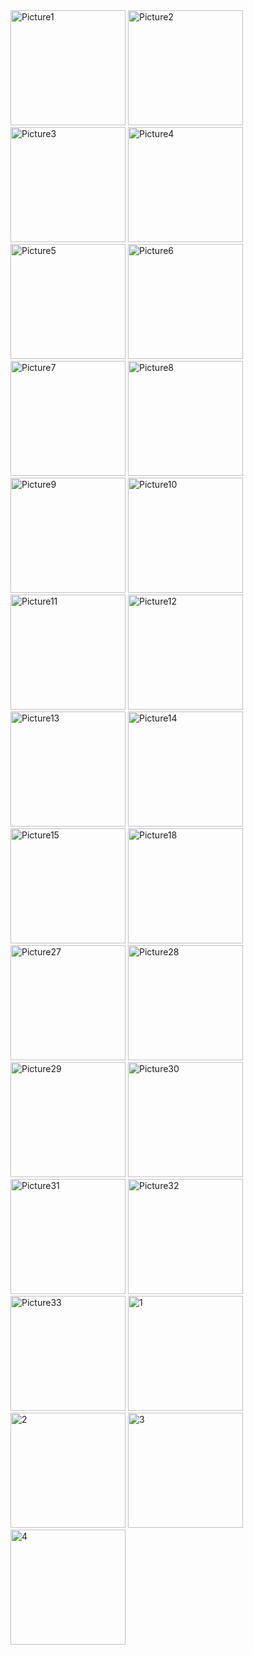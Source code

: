 <img width="184" alt="Picture1" src="https://user-images.githubusercontent.com/105836429/169759881-3f40a1c9-d442-4a63-beec-eaae5ad7f4ab.png">
<img width="184" alt="Picture2" src="https://user-images.githubusercontent.com/105836429/169759890-cb9fce56-f1e3-454a-bba4-553718d0e3f7.png">
<img width="184" alt="Picture3" src="https://user-images.githubusercontent.com/105836429/169759894-63a71fe4-74c4-431a-98a1-fc842fadf9fe.jpg">
<img width="184" alt="Picture4" src="https://user-images.githubusercontent.com/105836429/169759898-50a3cf78-ce1c-42ee-b5de-707a43c2f14e.png">
<img width="184" alt="Picture5" src="https://user-images.githubusercontent.com/105836429/169759900-67a02408-25a1-432f-8f8f-47ea9499a66d.png">
<img width="184" alt="Picture6" src="https://user-images.githubusercontent.com/105836429/169763808-1b2ec097-7e28-4b71-a68b-c98600ed5a0a.png">
<img width="184" alt="Picture7" src="https://user-images.githubusercontent.com/105836429/169763818-ca8338c2-d02e-40b3-bab3-4f8f3bbae764.jpg">
<img width="184" alt="Picture8" src="https://user-images.githubusercontent.com/105836429/169763823-7d033d5e-3a9f-4a6f-b467-a860a19dc5e9.jpg">
<img width="184" alt="Picture9" src="https://user-images.githubusercontent.com/105836429/169764605-f5521dbd-d1c6-4205-b8ed-4cb4552f9a3b.png">
<img width="184" alt="Picture10" src="https://user-images.githubusercontent.com/105836429/169765445-617a9190-3d0e-4d6d-97f0-4a3539e2a326.png">
<img width="184" alt="Picture11" src="https://user-images.githubusercontent.com/105836429/169766759-ef6210e7-6e42-4c80-870e-f46af9d3cd34.png">
<img width="184" alt="Picture12" src="https://user-images.githubusercontent.com/105836429/169766767-81865de8-30e7-48e1-93ed-7e99edc0d314.png">
<img width="184" alt="Picture13" src="https://user-images.githubusercontent.com/105836429/169766773-66abe7d9-420d-4a51-a2e9-acfafea1a8c1.jpg">
<img width="184" alt="Picture14" src="https://user-images.githubusercontent.com/105836429/169766778-ba5e4050-051a-495a-8743-de6170fab1f9.png">
<img width="184" alt="Picture15" src="https://user-images.githubusercontent.com/105836429/169766803-7ec3513b-6897-4381-9d35-bf2fcaffde6d.png">
<img width="184" alt="Picture18" src="https://user-images.githubusercontent.com/105836429/169944781-9a539228-b347-4469-bfd2-255c13773d43.jpg">
<img width="184" alt="Picture27" src="https://user-images.githubusercontent.com/105836429/170210796-56073fd9-e7f7-4f2f-bf49-8315f29faa52.png">
<img width="184" alt="Picture28" src="https://user-images.githubusercontent.com/105836429/170210808-75a23352-83e3-4d77-bd45-ca07042e2f2a.png">
<img width="184" alt="Picture29" src="https://user-images.githubusercontent.com/105836429/170210812-9a578649-f0ec-4926-91e4-fb768314b381.png">
<img width="184" alt="Picture30" src="https://user-images.githubusercontent.com/105836429/170220286-d202020a-fa20-45f0-a316-94c4ffdccc52.png">
<img width="184" alt="Picture31" src="https://user-images.githubusercontent.com/105836429/170220299-8290c94f-fd72-44c0-819a-94664c3f6bcf.jpg">
<img width="184" alt="Picture32" src="https://user-images.githubusercontent.com/105836429/170220303-794dc332-d9d5-449c-8a5d-606e412f8d6c.jpg">
<img width="184" alt="Picture33" src="https://user-images.githubusercontent.com/105836429/170220305-e086739a-df78-4bd6-a37d-c0618ae8b820.jpg">
<img width="184" alt="1" src="https://user-images.githubusercontent.com/105836429/170985363-663825e6-a8a0-4456-b29e-fb17b8c4fc56.jpg">
<img width="184" alt="2" src="https://user-images.githubusercontent.com/105836429/170985380-9cf1c7ae-240c-4fe1-973f-d0785e25a52c.jpg">
<img width="184" alt="3" src="https://user-images.githubusercontent.com/105836429/170985382-48ffa642-b0c7-472b-bed7-f67ec7e48f8f.jpg">
<img width="184" alt="4" src="https://user-images.githubusercontent.com/105836429/170985406-0d380f0f-6b21-4ed6-81bc-bba488adf0a2.png">
